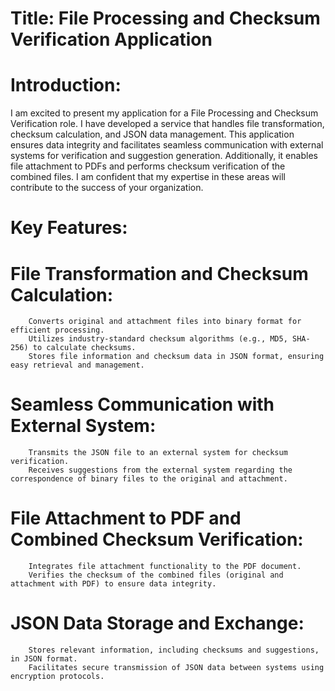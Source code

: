 # Title: File Processing and Checksum Verification Application

# Introduction:
I am excited to present my application for a File Processing and Checksum Verification role. I have developed a service that handles file transformation, checksum calculation, and JSON data management. This application ensures data integrity and facilitates seamless communication with external systems for verification and suggestion generation. Additionally, it enables file attachment to PDFs and performs checksum verification of the combined files. I am confident that my expertise in these areas will contribute to the success of your organization.

# Key Features:

   # File Transformation and Checksum Calculation:
        Converts original and attachment files into binary format for efficient processing.
        Utilizes industry-standard checksum algorithms (e.g., MD5, SHA-256) to calculate checksums.
        Stores file information and checksum data in JSON format, ensuring easy retrieval and management.

  # Seamless Communication with External System:
        Transmits the JSON file to an external system for checksum verification.
        Receives suggestions from the external system regarding the correspondence of binary files to the original and attachment.

  # File Attachment to PDF and Combined Checksum Verification:
        Integrates file attachment functionality to the PDF document.
        Verifies the checksum of the combined files (original and attachment with PDF) to ensure data integrity.

  # JSON Data Storage and Exchange:
        Stores relevant information, including checksums and suggestions, in JSON format.
        Facilitates secure transmission of JSON data between systems using encryption protocols.

